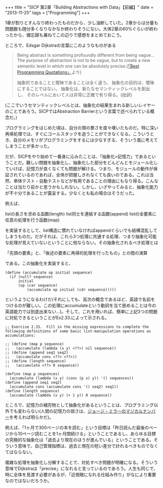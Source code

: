 +++
title = "SICP 第2章「Building Abstractions with Data」【前編】"
date = "2013-11-25"
tags = ["Programming"]
+++

1章が割りとすんなり終わったものだから、少し油断していた。2章からは分量も問題数も随分多くなりなかなか終わりそうにない。大体2章の60%ぐらいが終わったから、備忘録も兼ねてこの辺りで感想をまとめておこう。

ところで、Edsgar Dijkstraの言葉にこのようなものがある

> Being abstract is something profoundly different from being vague…
> The purpose of abstraction is not to be vague, but to create a new
> semantic level in which one can be absolutely precise.([「Best Programming Quotations」][]より)
>
> 抽象的であることと曖昧であることは全く違う。
> 抽象化の目的は、曖昧にすることではない。
> 抽象化は、新たなセマンティックレベルを創出し、
> そのレベルにおいて人は非常に正確で有り得る。(拙訳)

(ここでいうセマンティックレベルとは、抽象化の結果生まれる新しいレイヤーのことであろう。SICPではAbstraction
Barrierという言葉で述べられている概念だ。)

プログラミングをはじめた頃は、自分の頭の悪さを度々嘆いたものだ。特に深い再帰処理では、すぐにコールスタックを追うことができなくなる。こういうとき、自分のメモリがプログラミングをするには少なすぎる、そういう風に考えてしまうことが多かった。

だが、SICPをやり始めて一番身に沁みたことは、「抽象化\>記憶力」であるということだ。難しい問題を抽象化し、抽象化した部分をどんどんとモジュール化していけば、記憶力が良くなくても問題が解ける。つまり、モジュールの動作が保証されているのであれば、全体が把握しきれなくても良いのである。これは当然、単体テスト・自動テストなどが有用であることの理由にもなり得る。こんなことは当たり前かと思うかもしれない。しかし、いざやってみると、抽象化能力が不十分であることが露呈する。少なくとも私の場合はそうだった。

例えば、

listの長さを求める函数(length)
list同士を連結する函数(append)
listの全要素に任意の処理を行う函数(map)

を実装するとして、list構造に慣れていなければappendぐらいでも結構混乱してしまうものだ。だがそれは、これら3つ処理に共通する処理、つまり抽象化可能な処理が見えていないということに他ならない。その抽象化されるべき処理とは

「先頭の要素」と、「後述の要素に再帰的処理を行ったもの」との間の演算

である。この抽象化を実装すると、

```Lisp
(define (accumulate op initial sequence)
  (if (null? sequence)
      initial
      (op (car sequence)
          (accumulate op initial (cdr sequence)))))
```

というようになるわけだ(それにしても、高次の概念であるほど、英語で名前をつけるのが難しい。この処理にaccumulateという動詞を当て嵌めることは今の英語能力では到底出来ない…)。そして、これを用いれば、簡単に上記3つの問題に対処できるということがEx2.33.によって示される。

```Lisp
;; Exercise 2.33.  Fill in the missing expressions to complete the following definitions of some basic list-manipulation operations as accumulations:

;; (define (map p sequence)
;;   (accumulate (lambda (x y) <??>) nil sequence))
;; (define (append seq1 seq2)
;;   (accumulate cons <??> <??>))
;; (define (length sequence)
;;   (accumulate <??> 0 sequence))

(define (map p sequences)
  (accumulate (lambda (x y) (cons (p x) y)) '() sequences))
(define (append seq1 seq2)
  (accumulate cons (accumulate cons '() seq2) seq1))
(define (length sequence)
  (accumulate (lambda (x y) (+ 1 y)) 0 sequence))
```

ところで、記憶力の補完物として抽象化があるということは、プログラミング以外でも変わらない(人間の記憶力の弱さは、[ジョージ・ミラーのマジカルナンバー][]を考えれば明らかだ)。

例えば、「1ヶ月で300ページの本を読む」という目標は「昨日読んだ最後のページから10ページ読むことを1ヶ月間続ける」ということであるし、あらゆる目標の究極的な抽象化は「過去より現在のほうが進んでいる」ということである。そういう意味で、自己管理指標は、過去と現在の短い差分で計れるべきものでなくてはならない。

複雑な処理を抽象化し分解することで、対処すべき問題が明確になる。そういう意味でDijkstraは「precise」になれると言っているのであろう。人生も同じで、時に全体を見渡す必要があるが、「近視眼になれる仕組み作り」がなにより重要なのではないだろうか。

[「Best Programming Quotations」]: http://www.linfo.org/q_programming.html
[ジョージ・ミラーのマジカルナンバー]: http://ja.wikipedia.org/wiki/%E3%82%B8%E3%83%A7%E3%83%BC%E3%82%B8%E3%83%BB%E3%83%9F%E3%83%A9%E3%83%BC
